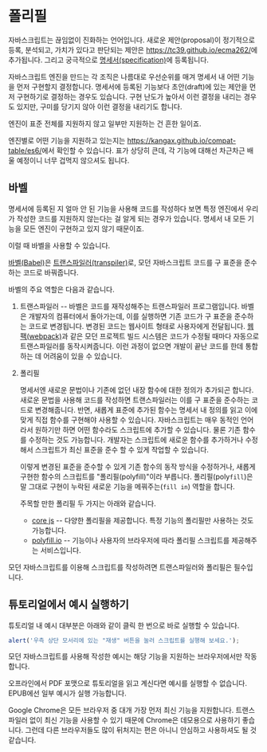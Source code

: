 # 폴리필

자바스크립트는 끊임없이 진화하는 언어입니다. 새로운 제안(proposal)이 정기적으로 등록, 분석되고, 가치가 있다고 판단되는 제안은 <https://tc39.github.io/ecma262/>에 추가됩니다. 그리고 궁극적으로 [명세서(specification)](http://www.ecma-international.org/publications/standards/Ecma-262.htm)에 등록됩니다.

자바스크립트 엔진을 만드는 각 조직은 나름대로 우선순위를 매겨 명세서 내 어떤 기능을 먼저 구현할지 결정합니다. 명세서에 등록된 기능보다 초안(draft)에 있는 제안을 먼저 구현하기로 결정하는 경우도 있습니다. 구현 난도가 높아서 이런 결정을 내리는 경우도 있지만, 구미를 당기지 않아 이런 결정을 내리기도 합니다.

엔진이 표준 전체를 지원하지 않고 일부만 지원하는 건 흔한 일이죠.

엔진별로 어떤 기능을 지원하고 있는지는 <https://kangax.github.io/compat-table/es6/>에서 확인할 수 있습니다. 표가 상당히 큰데, 각 기능에 대해선 차근차근 배울 예정이니 너무 겁먹지 않으셔도 됩니다.

## 바벨
명세서에 등록된 지 얼마 안 된 기능을 사용해 코드를 작성하다 보면 특정 엔진에서 우리가 작성한 코드를 지원하지 않는다는 걸 알게 되는 경우가 있습니다. 명세서 내 모든 기능을 모든 엔진이 구현하고 있지 않기 때문이죠.

이럴 때 바벨을 사용할 수 있습니다.

[바벨(Babel)](https://babeljs.io)은 [트랜스파일러(transpiler)](https://en.wikipedia.org/wiki/Source-to-source_compiler)로, 모던 자바스크립트 코드를 구 표준을 준수하는 코드로 바꿔줍니다.

바벨의 주요 역할은 다음과 같습니다.

1. 트랜스파일러 -- 바벨은 코드를 재작성해주는 트랜스파일러 프로그램입니다. 바벨은 개발자의 컴퓨터에서 돌아가는데, 이를 실행하면 기존 코드가 구 표준을 준수하는 코드로 변경됩니다. 변경된 코드는 웹사이트 형태로 사용자에게 전달됩니다. [웹팩(webpack)](http://webpack.github.io/)과 같은 모던 프로젝트 빌드 시스템은 코드가 수정될 때마다 자동으로 트랜스파일러를 동작시켜줍니다. 이런 과정이 없으면 개발이 끝난 코드를 한데 통합하는 데 어려움이 있을 수 있습니다.

2. 폴리필

    명세서엔 새로운 문법이나 기존에 없던 내장 함수에 대한 정의가 추가되곤 합니다. 
    새로운 문법을 사용해 코드를 작성하면 트랜스파일러는 이를 구 표준을 준수하는 코드로 변경해줍니다. 반면, 새롭게 표준에 추가된 함수는 명세서 내 정의를 읽고 이에 맞게 직접 함수를 구현해야 사용할 수 있습니다. 자바스크립트는 매우 동적인 언어라서 원하기만 하면 어떤 함수라도 스크립트에 추가할 수 있습니다. 물론 기존 함수를 수정하는 것도 가능합니다. 개발자는 스크립트에 새로운 함수를 추가하거나 수정해서 스크립트가 최신 표준을 준수 할 수 있게 작업할 수 있습니다.

    이렇게 변경된 표준을 준수할 수 있게 기존 함수의 동작 방식을 수정하거나, 새롭게 구현한 함수의 스크립트를 "폴리필(polyfill)"이라 부릅니다. 폴리필(poly`fill`)은 말 그대로 구현이 누락된 새로운 기능을 메꿔주는(`fill in`) 역할을 합니다.

    주목할 만한 폴리필 두 가지는 아래와 같습니다.
    - [core js](https://github.com/zloirock/core-js) -- 다양한 폴리필을 제공합니다. 특정 기능의 폴리필만 사용하는 것도 가능합니다.
    - [polyfill.io](http://polyfill.io) -- 기능이나 사용자의 브라우저에 따라 폴리필 스크립트를 제공해주는 서비스입니다.

모던 자바스크립트를 이용해 스크립트를 작성하려면 트랜스파일러와 폴리필은 필수입니다.

## 튜토리얼에서 예시 실행하기
튜토리얼 내 예시 대부분은 아래와 같이 클릭 한 번으로 바로 실행할 수 있습니다.
```js run
alert('우측 상단 모서리에 있는 "재생" 버튼을 눌러 스크립트를 실행해 보세요.');
```
모던 자바스크립트를 사용해 작성한 예시는 해당 기능을 지원하는 브라우저에서만 작동합니다.

오프라인에서 PDF 포맷으로 튜토리얼을 읽고 계신다면 예시를 실행할 수 없습니다. EPUB에선 일부 예시가 실행 가능합니다.

Google Chrome은 모든 브라우저 중 대개 가장 먼저 최신 기능을 지원합니다. 트랜스파일러 없이 최신 기능을 사용할 수 있기 때문에 Chrome은 데모용으로 사용하기 좋습니다. 그런데 다른 브라우저들도 많이 뒤처지는 편은 아니니 안심하고 사용하셔도 될 것 같습니다.
